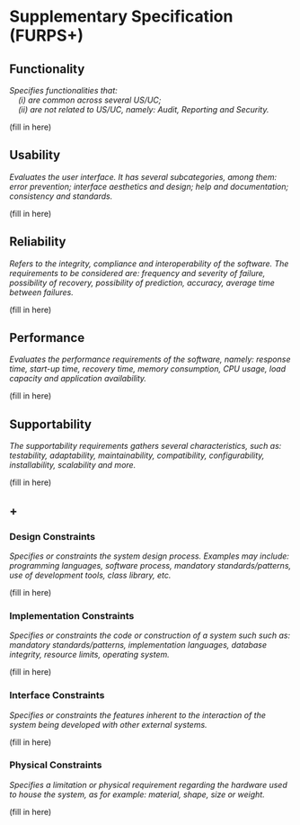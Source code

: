 # Supplementary Specification (FURPS+)

## Functionality

_Specifies functionalities that:  
&nbsp; &nbsp; (i) are common across several US/UC;  
&nbsp; &nbsp; (ii) are not related to US/UC, namely: Audit, Reporting and Security._

(fill in here)

## Usability 

_Evaluates the user interface. It has several subcategories,
among them: error prevention; interface aesthetics and design; help and
documentation; consistency and standards._

(fill in here)

## Reliability

_Refers to the integrity, compliance and interoperability of the software. The requirements to be considered are: frequency and severity of failure, possibility of recovery, possibility of prediction, accuracy, average time between failures._

(fill in here)

## Performance

_Evaluates the performance requirements of the software, namely: response time, start-up time, recovery time, memory consumption, CPU usage, load capacity and application availability._

(fill in here)

## Supportability

_The supportability requirements gathers several characteristics, such as:
testability, adaptability, maintainability, compatibility,
configurability, installability, scalability and more._

(fill in here)

## +

### Design Constraints

_Specifies or constraints the system design process. Examples may include: programming languages, software process, mandatory standards/patterns, use of development tools, class library, etc._

(fill in here)

### Implementation Constraints

_Specifies or constraints the code or construction of a system such
such as: mandatory standards/patterns, implementation languages,
database integrity, resource limits, operating system._

(fill in here)

### Interface Constraints

_Specifies or constraints the features inherent to the interaction of the
system being developed with other external systems._

(fill in here)

### Physical Constraints

_Specifies a limitation or physical requirement regarding the hardware used to house the system, as for example: material, shape, size or weight._

(fill in here)